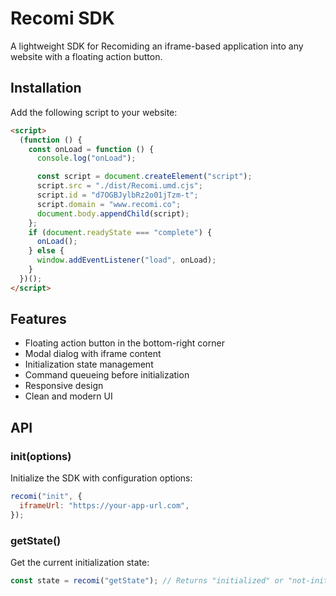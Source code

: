 # Recomi SDK

A lightweight SDK for Recomiding an iframe-based application into any website with a floating action button.

## Installation

Add the following script to your website:

```html
<script>
  (function () {
    const onLoad = function () {
      console.log("onLoad");

      const script = document.createElement("script");
      script.src = "./dist/Recomi.umd.cjs";
      script.id = "d7OGBJylbRz2o01jTzm-t";
      script.domain = "www.recomi.co";
      document.body.appendChild(script);
    };
    if (document.readyState === "complete") {
      onLoad();
    } else {
      window.addEventListener("load", onLoad);
    }
  })();
</script>
```

## Features

- Floating action button in the bottom-right corner
- Modal dialog with iframe content
- Initialization state management
- Command queueing before initialization
- Responsive design
- Clean and modern UI

## API

### init(options)

Initialize the SDK with configuration options:

```javascript
recomi("init", {
  iframeUrl: "https://your-app-url.com",
});
```

### getState()

Get the current initialization state:

```javascript
const state = recomi("getState"); // Returns "initialized" or "not-initialized"
```
